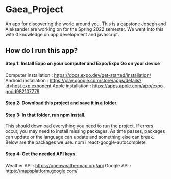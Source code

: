 # Gaea_Project
An app for discovering the world around you. This is a capstone Joseph and Aleksander are working on for the Spring 2022 semester.
We went into this with 0 knowledge on app development and javascript.

## How do I run this app?
#### Step 1: Install Expo on your computer and Expo/Expo Go on your device
Computer installation : https://docs.expo.dev/get-started/installation/
Android installation  : https://play.google.com/store/apps/details?id=host.exp.exponent
Apple installation    : https://apps.apple.com/app/expo-go/id982107779

#### Step 2: Download this project and save it in a folder.

#### Step 3: In that folder, run npm install.
This should download everything you need to run the project. If errors occur, you may need to install missing packages.
As time passes, packages can update or the language can update and something else can break.
Below are the packages we use.
npm i react-google-autocomplete

#### Step 4: Get the needed API keys.
Weather API : https://openweathermap.org/api
Google API  : https://mapsplatform.google.com/

